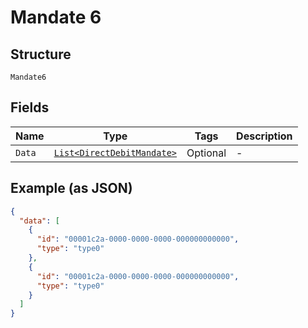 
# Mandate 6

## Structure

`Mandate6`

## Fields

| Name | Type | Tags | Description |
|  --- | --- | --- | --- |
| `Data` | [`List<DirectDebitMandate>`](../../doc/models/direct-debit-mandate.md) | Optional | - |

## Example (as JSON)

```json
{
  "data": [
    {
      "id": "00001c2a-0000-0000-0000-000000000000",
      "type": "type0"
    },
    {
      "id": "00001c2a-0000-0000-0000-000000000000",
      "type": "type0"
    }
  ]
}
```

